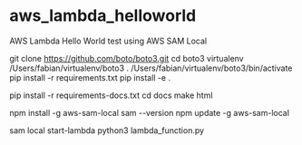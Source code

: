 # aws_lambda_helloworld
AWS Lambda Hello World test using AWS SAM Local

git clone https://github.com/boto/boto3.git
cd boto3
virtualenv /Users/fabian/virtualenv/boto3
. /Users/fabian/virtualenv/boto3/bin/activate
pip install -r requirements.txt
pip install -e .

pip install -r requirements-docs.txt
cd docs
make html

npm install -g aws-sam-local
sam --version
npm update -g aws-sam-local

sam local start-lambda
python3 lambda_function.py
